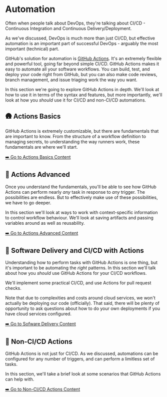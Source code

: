 # Automation

Often when people talk about DevOps, they're talking about CI/CD - Continuous Integration and Continuous Delivery/Deployment.

As we've discussed, DevOps is much more than just CI/CD, but effective automation is an important part of successful DevOps - arguably the most important (technical) part.

GitHub's solution for automation is [GitHub Actions](https://github.com/features/actions). It's an extremely flexible and powerful tool, going far beyond simple CI/CD. GitHub Actions makes it easy to automate all your software workflows. You can build, test, and deploy your code right from GitHub, but you can also make code reviews, branch management, and issue triaging work the way you want.

In this section we're going to explore GitHub Actions in depth. We'll look at how to use it in terms of the syntax and features, but more importantly, we'll look at how you _should_ use it for CI/CD and non-CI/CD automations.

## 🛖 Actions Basics
GitHub Actions is extremely customizable, but there are fundamentals that are important to know. From the structure of a workflow definition to managing secrets, to understanding the way runners work, these fundamentals are where we'll start.

[➡️ Go to Actions Basics Content](4.1-Actions-Basics/)

## 🏢 Actions Advanced
Once you understand the fundamentals, you'll be able to see how GitHub Actions can perform nearly _any_ task in response to _any_ trigger. The possibilities are endless. But to effectively make use of these possibilities, we have to go deeper.

In this section we'll look at ways to work with context-specific information to control workflow behaviour. We'll look at saving artifacts and passing variables around as well as reusability.

[➡️ Go to Actions Advanced Content](4.2-Actions-Advanced/)

## 🚀 Software Delivery and CI/CD with Actions
Understanding how to perform tasks with GitHub Actions is one thing, but it's important to be automating the _right_ patterns. In this section we'll talk about how you _should_ use GitHub Actions for your CI/CD workflows.

We'll implement some practical CI/CD, and use Actions for pull request checks.

Note that due to complexities and costs around cloud services, we won't actually be deploying our code (officially). That said, there will be plenty of opportunity to ask questions about how to do your own deployments if you have cloud services configured.

[➡️ Go to Sofware Delivery Content](4.3-Software-Delivery-CICD/)

## 🎪 Non-CI/CD Actions
GitHub Actions is not just for CI/CD. As we discussed, automations can be configured for any number of triggers, and can perform a limitless set of tasks.

In this section, we'll take a brief look at some scenarios that GitHub Actions can help with.

[➡️ Go to Non-CI/CD Actions Content](4.4-Non-CICD/)
